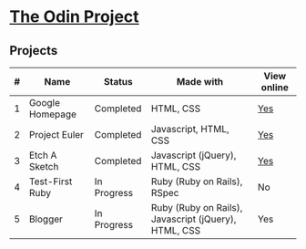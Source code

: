# [The Odin Project](http://www.theodinproject.com/)

## Projects

| # | Name | Status | Made with | View online |
| --- | --- | --- | --- | --- |
| 1 | Google Homepage | Completed | HTML, CSS | [Yes](https://rawgit.com/kalpetros/TheOdinProject/master/google_homepage/index.html) |
| 2 | Project Euler | Completed | Javascript, HTML, CSS | [Yes](https://rawgit.com/kalpetros/TheOdinProject/master/project_euler/index.html) |
| 3 | Etch A Sketch | Completed | Javascript (jQuery), HTML, CSS | [Yes](https://rawgit.com/kalpetros/TheOdinProject/master/etch_a_sketch/index.html) |
| 4 | Test-First Ruby | In Progress | Ruby (Ruby on Rails), RSpec | No |
| 5 | Blogger | In Progress | Ruby (Ruby on Rails), Javascript (jQuery), HTML, CSS | Yes |